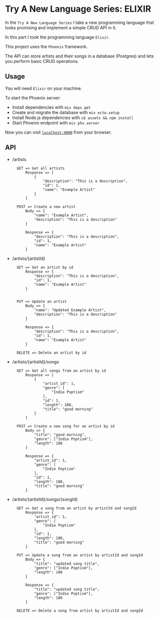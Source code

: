# Try A New Language Series: ELIXIR

In the `Try A New Language Series` I take a new programming language that looks promising and implement a simple CRUD API in it.

In this part I took the programming language `Elixir`.

This project uses the `Phoenix` framework.

The API can store artists and their songs in a database (Postgres) and lets you perform basic CRUD operations.

## Usage

You will need `Elixir` on your machine.

To start the Phoenix server:

  * Install dependencies with `mix deps.get`
  * Create and migrate the database with `mix ecto.setup`
  * Install Node.js dependencies with `cd assets && npm install`
  * Start Phoenix endpoint with `mix phx.server`

Now you can visit [`localhost:4000`](http://localhost:4000) from your browser.

## API

- /artists

        GET => Get all artists
            Response => [
                {
                    "description": "This is a description",
                    "id": 1,
                    "name": "Example Artist"
                }
            ]

        POST => Create a new artist
            Body => {
                "name": "Example Artist",
                "description": "This is a description"
            }

            Response => {
                "description": "This is a description",
                "id": 1,
                "name": "Example Artist"
            }


- /artists/{artistId}

        GET => Get an artist by id
            Response => {
                "description": "This is a description",
                "id": 1,
                "name": "Example Artist"
            }
            

        PUT => Update an artist
            Body => {
                "name": "Updated Example Artist",
                "description": "This is a description"
            }

            Response => {
                "description": "This is a description",
                "id": 1,
                "name": "Example Artist"
            }
        
        DELETE => Delete an artist by id

- /artists/{artistId}/songs

        GET => Get all songs from an artist by id
            Response => [
				{
					"artist_id": 1,
					"genre": [
						"Indie Poptism"
					],
					"id": 1,
					"length": 180,
					"title": "good morning"
				}
            ]

        POST => Create a new song for an artist by id
            Body => {
                "title": "good morning",
                "genre": ["Indie Poptism"],
                "length": 180
            }

            Response => {
				"artist_id": 1,
				"genre": [
					"Indie Poptism"
				],
				"id": 1,
				"length": 180,
				"title": "good morning"
			}
    
- /artists/{artistId}/songs/{songId}

        GET => Get a song from an artist by artistId and songId
            Response => {
				"artist_id": 1,
				"genre": [
					"Indie Poptism"
				],
				"id": 1,
				"length": 180,
				"title": "good morning"
			}
        
        PUT => Update a song from an artist by artistId and songId
            Body => {
                "title": "updated song title",
                "genre": ["Indie Poptism"],
                "length": 180
            }

            Response => {
                "title": "updated song title",
                "genre": ["Indie Poptism"],
                "length": 180
            }
        
        DELETE => Delete a song from artist by artistId and songId




